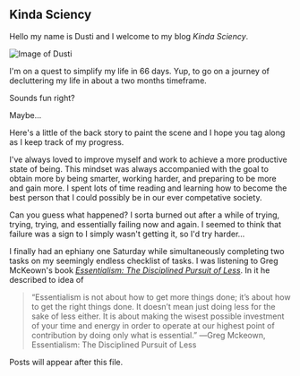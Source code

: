 ## Kinda Sciency

Hello my name is Dusti and I welcome to my blog *Kinda Sciency*.  

![Image of Dusti](https://engineering.usu.edu/be/images/people/alumni/Gerald-McEwen.JPG)

I'm on a quest to simplify my life in 66 days.  Yup, to go on a journey of decluttering my life in about a two months timeframe.

Sounds fun right?

Maybe...

Here's a little of the back story to paint the scene and I hope you tag along as I keep track of my progress.

I've always loved to improve myself and work to achieve a more productive state of being.  This mindset was always accompanied with the goal to obtain more by being smarter, working harder, and preparing to be more and gain more.  I spent lots of time reading and learning how to become the best person that I could possibly be in our ever competative society.

Can you guess what happened?  I sorta burned out after a while of trying, trying, trying, and essentially failing now and again.  I seemed to think that failure was a sign to I simply wasn't getting it, so I'd try harder...

I finally had an ephiany one Saturday while simultaneously completing two tasks on my seemingly endless checklist of tasks.  I was listening to Greg McKeown's book *[Essentialism: The Disciplined Pursuit of Less](https://www.goodreads.com/book/show/18077875-essentialism)*.  In it he described to idea of 
>“Essentialism is not about how to get more things done; it’s about how to get the right things done. It doesn’t mean just doing less for the sake of less either. It is about making the wisest possible investment of your time and energy in order to operate at our highest point of contribution by doing only what is essential.”
> ―Greg Mckeown, Essentialism: The Disciplined Pursuit of Less 

Posts will appear after this file. 
